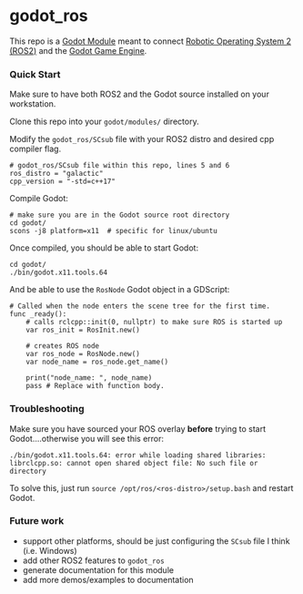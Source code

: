 # godot_ros

This repo is a [Godot Module](https://docs.godotengine.org/en/stable/development/cpp/binding_to_external_libraries.html#using-the-module) meant to connect [Robotic Operating System 2 (ROS2)](https://docs.ros.org/en/galactic/Installation.html) and the [Godot Game Engine](https://docs.godotengine.org/en/stable/about/index.html).

### Quick Start

Make sure to have both ROS2 and the Godot source installed on your workstation.

Clone this repo into your `godot/modules/` directory.

Modify the `godot_ros/SCsub` file with your ROS2 distro and desired cpp compiler flag.

```
# godot_ros/SCsub file within this repo, lines 5 and 6
ros_distro = "galactic"
cpp_version = "-std=c++17"
```

Compile Godot:

```
# make sure you are in the Godot source root directory
cd godot/
scons -j8 platform=x11  # specific for linux/ubuntu
```

Once compiled, you should be able to start Godot:

```
cd godot/
./bin/godot.x11.tools.64
```

And be able to use the `RosNode` Godot object in a GDScript:

```
# Called when the node enters the scene tree for the first time.
func _ready():
	# calls rclcpp::init(0, nullptr) to make sure ROS is started up
	var ros_init = RosInit.new()

	# creates ROS node
	var ros_node = RosNode.new()
	var node_name = ros_node.get_name()

	print("node_name: ", node_name)
	pass # Replace with function body.
```

### Troubleshooting

Make sure you have sourced your ROS overlay **before** trying to start Godot....otherwise you will see this error:

```
./bin/godot.x11.tools.64: error while loading shared libraries: librclcpp.so: cannot open shared object file: No such file or directory
```

To solve this, just run `source /opt/ros/<ros-distro>/setup.bash` and restart Godot.

### Future work

- support other platforms, should be just configuring the `SCsub` file I think (i.e. Windows)
- add other ROS2 features to `godot_ros`
- generate documentation for this module
- add more demos/examples to documentation
